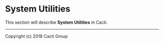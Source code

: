 # System Utilities

This section will describe **System Utilities** in Cacti.

---
Copyright (c) 2018 Cacti Group
